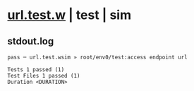 # [url.test.w](../../../../../../examples/tests/sdk_tests/endpoint/url.test.w) | test | sim

## stdout.log
```log
pass ─ url.test.wsim » root/env0/test:access endpoint url
 
Tests 1 passed (1)
Test Files 1 passed (1)
Duration <DURATION>
```

